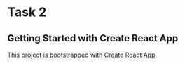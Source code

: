 # Task 2
## Getting Started with Create React App
This project is bootstrapped with [Create React App](https://github.com/facebook/create-react-app).
